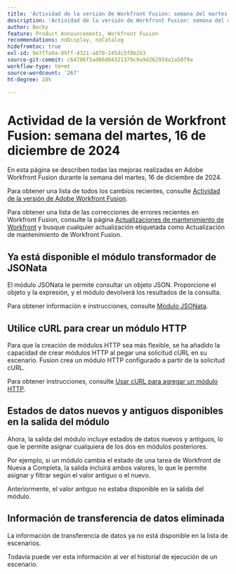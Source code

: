 ```yaml
---
title: 'Actividad de la versión de Workfront Fusion: semana del martes, 16 de diciembre de 2024'
description: 'Actividad de la versión de Workfront Fusion: semana del martes, 16 de diciembre de 2024'
author: Becky
feature: Product Announcements, Workfront Fusion
recommendations: noDisplay, noCatalog
hidefromtoc: true
exl-id: 9e7ffa9a-89ff-4321-a870-245dc5f0b2b3
source-git-commit: c64786f5ad86d04321379c9a9d26293da1a5079a
workflow-type: tm+mt
source-wordcount: '267'
ht-degree: 28%

---
```


# Actividad de la versión de Workfront Fusion: semana del martes, 16 de diciembre de 2024

En esta página se describen todas las mejoras realizadas en Adobe Workfront Fusion durante la semana del martes, 16 de diciembre de 2024.

Para obtener una lista de todos los cambios recientes, consulte [Actividad de la versión de Adobe Workfront Fusion](/help/workfront-fusion/fusion-product-releases/fusion-release-activity.md).

Para obtener una lista de las correcciones de errores recientes en Workfront Fusion, consulte la página [Actualizaciones de mantenimiento de Workfront](https://experienceleague.adobe.com/docs/workfront-known-issues/releases/current-updates.html?lang=es) y busque cualquier actualización etiquetada como Actualización de mantenimiento de Workfront Fusion.

## Ya está disponible el módulo transformador de JSONata

El módulo JSONata le permite consultar un objeto JSON. Proporcione el objeto y la expresión, y el módulo devolverá los resultados de la consulta.

Para obtener información e instrucciones, consulte [Módulo JSONata](/help/workfront-fusion/references/apps-and-modules/tools-and-transformers/jsonata-module.md).

## Utilice cURL para crear un módulo HTTP

Para que la creación de módulos HTTP sea más flexible, se ha añadido la capacidad de crear módulos HTTP al pegar una solicitud cURL en su escenario. Fusion crea un módulo HTTP configurado a partir de la solicitud cURL.

Para obtener instrucciones, consulte [Usar cURL para agregar un módulo HTTP](/help/workfront-fusion/create-scenarios/add-modules/use-curl-create-http.md).

## Estados de datos nuevos y antiguos disponibles en la salida del módulo

Ahora, la salida del módulo incluye estados de datos nuevos y antiguos, lo que le permite asignar cualquiera de los dos en módulos posteriores.

Por ejemplo, si un módulo cambia el estado de una tarea de Workfront de Nueva a Completa, la salida incluirá ambos valores, lo que le permite asignar y filtrar según el valor antiguo o el nuevo.

Anteriormente, el valor antiguo no estaba disponible en la salida del módulo.

## Información de transferencia de datos eliminada

La información de transferencia de datos ya no está disponible en la lista de escenarios.

Todavía puede ver esta información al ver el historial de ejecución de un escenario.
